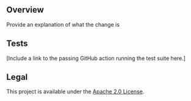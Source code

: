 ## Overview
Provide an explanation of what the change is

## Tests
[Include a link to the passing GitHub action running the test suite here.]

## Legal
This project is available under the [Apache 2.0 License](http://www.apache.org/licenses/LICENSE-2.0.html).
